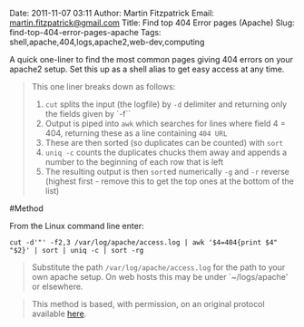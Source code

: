 Date: 2011-11-07 03:11
Author: Martin Fitzpatrick
Email: martin.fitzpatrick@gmail.com
Title: Find top 404 Error pages (Apache)
Slug: find-top-404-error-pages-apache
Tags: shell,apache,404,logs,apache2,web-dev,computing

A quick one-liner to find the most common pages giving 404 errors on your apache2 setup. Set this up as a shell alias to get easy access at any time.




>This one liner breaks down as follows:
>
>1. `cut` splits the input (the logfile) by `-d` delimiter and returning only the fields given by `-f``
>2. Output is piped into `awk` which searches for lines where field 4 = 404, returning these as a line containing `404 URL`
>3. These are then sorted (so duplicates can be counted) with `sort`
>4. `uniq -c` counts the duplicates chucks them away and appends a number to the beginning of each row that is left
>5. The resulting output is then `sort`ed numerically `-g` and `-r` reverse (highest first - remove this to get the top ones at the bottom of the list)
>




#Method

From the Linux command line enter:

`cut -d'"' -f2,3 /var/log/apache/access.log | awk '$4=404{print $4" "$2}' | sort | uniq -c | sort -rg`


>Substitute the path `/var/log/apache/access.log` for the path to your own apache setup. On web hosts this may be under `~/logs/apache' or elsewhere.






>This method is based, with permission, on an original protocol available [here](http://i-heart-geek.blogspot.co.uk/2011/10/top-command-line-tips-apache-access-log.html).

